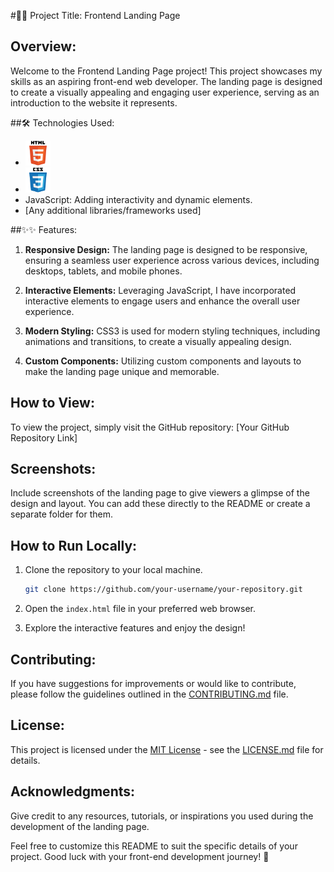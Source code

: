 #🚀🚀 Project Title: Frontend Landing Page

## Overview:

Welcome to the Frontend Landing Page project! This project showcases my skills as an aspiring front-end web developer. The landing page is designed to create a visually appealing and engaging user experience, serving as an introduction to the website it represents.

##🛠 Technologies Used:

- <a href="https://www.w3.org/html/" target="_blank" rel="noreferrer"> <img src="https://raw.githubusercontent.com/devicons/devicon/master/icons/html5/html5-original-wordmark.svg" alt="html5" width="40" height="40"/> </a>
- <a href="https://www.w3schools.com/css/" target="_blank" rel="noreferrer"> <img src="https://raw.githubusercontent.com/devicons/devicon/master/icons/css3/css3-original-wordmark.svg" alt="css3" width="40" height="40"/> </a>
- JavaScript: Adding interactivity and dynamic elements.
- [Any additional libraries/frameworks used]

##✨✨ Features:

1. **Responsive Design:** The landing page is designed to be responsive, ensuring a seamless user experience across various devices, including desktops, tablets, and mobile phones.

2. **Interactive Elements:** Leveraging JavaScript, I have incorporated interactive elements to engage users and enhance the overall user experience.

3. **Modern Styling:** CSS3 is used for modern styling techniques, including animations and transitions, to create a visually appealing design.

4. **Custom Components:** Utilizing custom components and layouts to make the landing page unique and memorable.

## How to View:

To view the project, simply visit the GitHub repository: [Your GitHub Repository Link]

## Screenshots:

Include screenshots of the landing page to give viewers a glimpse of the design and layout. You can add these directly to the README or create a separate folder for them.

## How to Run Locally:

1. Clone the repository to your local machine.
    ```bash
    git clone https://github.com/your-username/your-repository.git
    ```

2. Open the `index.html` file in your preferred web browser.

3. Explore the interactive features and enjoy the design!

## Contributing:

If you have suggestions for improvements or would like to contribute, please follow the guidelines outlined in the [CONTRIBUTING.md](CONTRIBUTING.md) file.

## License:

This project is licensed under the [MIT License](LICENSE.md) - see the [LICENSE.md](LICENSE.md) file for details.

## Acknowledgments:

Give credit to any resources, tutorials, or inspirations you used during the development of the landing page.

Feel free to customize this README to suit the specific details of your project. Good luck with your front-end development journey! 🚀
